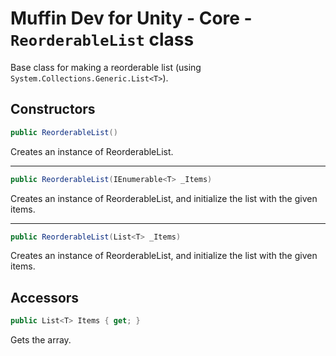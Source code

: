 # Muffin Dev for Unity - Core - `ReorderableList` class

Base class for making a reorderable list (using `System.Collections.Generic.List<T>`).

## Constructors

```cs
public ReorderableList()
```

Creates an instance of ReorderableList.

---

```cs
public ReorderableList(IEnumerable<T> _Items)
```

Creates an instance of ReorderableList, and initialize the list with the given items.

---

```cs
public ReorderableList(List<T> _Items)
```

Creates an instance of ReorderableList, and initialize the list with the given items.

## Accessors

```cs
public List<T> Items { get; }
```

Gets the array.